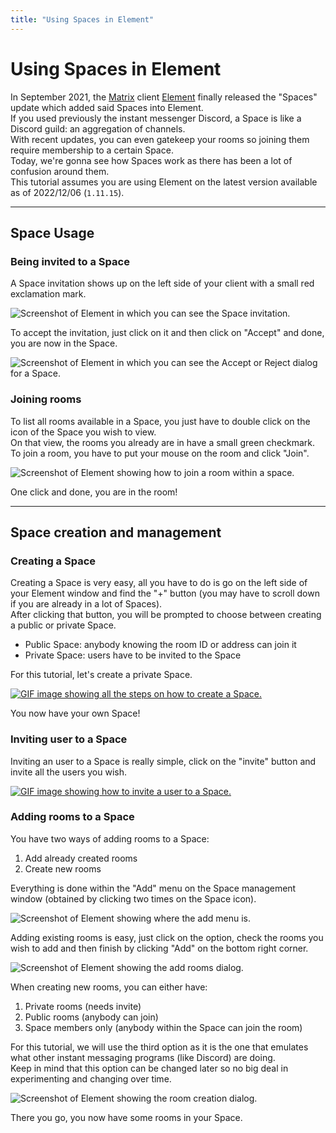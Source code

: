 ```yaml
---
title: "Using Spaces in Element"
---
```


# Using Spaces in Element

In September 2021, the [Matrix](https://matrix.org) client [Element](https://element.io) finally released the "Spaces" update which added said Spaces into Element.  
If you used previously the instant messenger Discord, a Space is like a Discord guild: an aggregation of channels.  
With recent updates, you can even gatekeep your rooms so joining them require membership to a certain Space.  
Today, we're gonna see how Spaces work as there has been a lot of confusion around them.  
This tutorial assumes you are using Element on the latest version available as of 2022/12/06 (`1.11.15`).

---

## Space Usage

### Being invited to a Space

A Space invitation shows up on the left side of your client with a small red exclamation mark.

![Screenshot of Element in which you can see the Space invitation.](https://sharex.jae.fi/ShareX/2022/12/Element_0yuX6JiyDp.png)

To accept the invitation, just click on it and then click on "Accept" and done, you are now in the Space.

![Screenshot of Element in which you can see the Accept or Reject dialog for a Space.](https://sharex.jae.fi/ShareX/2022/12/Element_wxfU8ppvzz.png)

### Joining rooms

To list all rooms available in a Space, you just have to double click on the icon of the Space you wish to view.  
On that view, the rooms you already are in have a small green checkmark.  
To join a room, you have to put your mouse on the room and click "Join".

![Screenshot of Element showing how to join a room within a space.](https://sharex.jae.fi/ShareX/2022/12/Element_N0wQvdPSwj.png)

One click and done, you are in the room!

---

## Space creation and management

### Creating a Space

Creating a Space is very easy, all you have to do is go on the left side of your Element window and find the "+" button (you may have to scroll down if you are already in a lot of Spaces).  
After clicking that button, you will be prompted to choose between creating a public or private Space.

- Public Space: anybody knowing the room ID or address can join it
- Private Space: users have to be invited to the Space

For this tutorial, let's create a private Space.

[![GIF image showing all the steps on how to create a Space.](https://sharex.jae.fi/ShareX/2022/12/firefox_dCsU6ofNpT.gif)](https://sharex.jae.fi/ShareX/2022/12/firefox_dCsU6ofNpT.gif)

You now have your own Space!

### Inviting user to a Space

Inviting an user to a Space is really simple, click on the "invite" button and invite all the users you wish.

[![GIF image showing how to invite a user to a Space.](https://sharex.jae.fi/ShareX/2022/12/firefox_wCH0vAGTkh.gif)](https://sharex.jae.fi/ShareX/2022/12/firefox_wCH0vAGTkh.gif)

### Adding rooms to a Space

You have two ways of adding rooms to a Space:

1. Add already created rooms
2. Create new rooms

Everything is done within the "Add" menu on the Space management window (obtained by clicking two times on the Space icon).

![Screenshot of Element showing where the add menu is.](https://sharex.jae.fi/ShareX/2022/12/firefox_M950CPxlW9.png)

Adding existing rooms is easy, just click on the option, check the rooms you wish to add and then finish by clicking "Add" on the bottom right corner.

![Screenshot of Element showing the add rooms dialog.](https://sharex.jae.fi/ShareX/2022/12/firefox_Sp8W6a8xsp.png)

When creating new rooms, you can either have:

1. Private rooms (needs invite)
2. Public rooms (anybody can join)
3. Space members only (anybody within the Space can join the room)

For this tutorial, we will use the third option as it is the one that emulates what other instant messaging programs (like Discord) are doing.  
Keep in mind that this option can be changed later so no big deal in experimenting and changing over time.

![Screenshot of Element showing the room creation dialog.](https://sharex.jae.fi/ShareX/2022/12/firefox_AESZgCv7MQ.png)

There you go, you now have some rooms in your Space.

